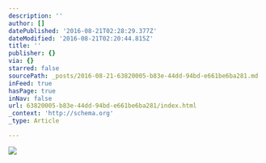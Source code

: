 ```yaml
---
description: ''
author: []
datePublished: '2016-08-21T02:28:29.377Z'
dateModified: '2016-08-21T02:20:44.815Z'
title: ''
publisher: {}
via: {}
starred: false
sourcePath: _posts/2016-08-21-63820005-b83e-44dd-94bd-e661be6ba281.md
inFeed: true
hasPage: true
inNav: false
url: 63820005-b83e-44dd-94bd-e661be6ba281/index.html
_context: 'http://schema.org'
_type: Article

---
```

![](https://the-grid-user-content.s3-us-west-2.amazonaws.com/440208d9-cfbb-445c-82b5-dbbee1beb3e0.png)